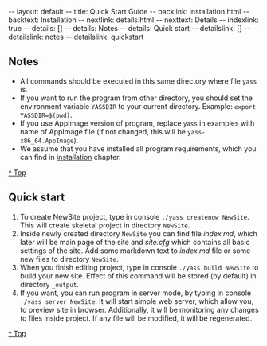 -- layout: default
-- title: Quick Start Guide
-- backlink: installation.html
-- backtext: Installation
-- nextlink: details.html
-- nexttext: Details
-- indexlink: true
-- details: []
-- details: Notes
-- details: Quick start
-- detailslink: []
-- detailslink: notes
-- detailslink: quickstart
## <a name="notes"></a>Notes
* All commands should be executed in this same directory where file `yass` is.
* If you want to run the program from other directory, you should set the
  environment variable `YASSDIR` to your current directory. Example:
  `export YASSDIR=$(pwd)`.
* If you use AppImage version of program, replace `yass` in examples with
  name of AppImage file (if not changed, this will be `yass-x86_64.AppImage`).
* We assume that you have installed all program requirements, which you can
  find in [installation](installation.html) chapter.

<a href="#top">^ Top</a>

## <a name="quickstart"></a>Quick start

1. To create NewSite project, type in console `./yass createnow NewSite`. This
   will create skeletal project in directory `NewSite`.
2. Inside newly created directory `NewSite` you can find file *index.md*, which
   later will be main page of the site and *site.cfg* which contains all basic
   settings of the site. Add some markdown text to *index.md* file or some new
   files to directory `NewSite`.
3. When you finish editing project, type in console `./yass build NewSite`
   to build your new site. Effect of this command will be stored (by default)
   in directory `_output`.
4. If you want, you can run program in server mode, by typing in console
   `./yass server NewSite`. It will start simple web server, which allow you,
   to preview site in browser. Additionally, it will be monitoring any changes
   to files inside project. If any file will be modified, it will be
   regenerated.

<a href="#top">^ Top</a>
